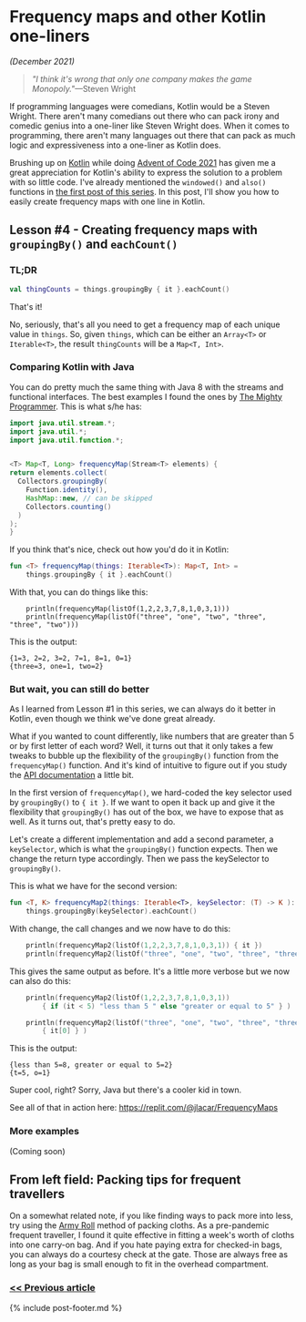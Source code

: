 # Frequency maps and other Kotlin one-liners

_(December 2021)_

> _"I think it's wrong that only one company makes the game Monopoly."_—Steven Wright

If programming languages were comedians, Kotlin would be a Steven Wright. There aren't many comedians out there who can
pack irony and comedic genius into a one-liner like Steven Wright does. When it comes to programming, there aren't many
languages out there that can pack as much logic and expressiveness into a one-liner as Kotlin does.

Brushing up on [Kotlin](https://kotlinlang.org) while doing [Advent of Code 2021](https://adventofcode.com/) has given
me a great appreciation for Kotlin's ability to express the solution to a problem with so little code. I've already
mentioned the `windowed()` and `also()` functions in [the first post of this series](aoc-learnings.md). In this post,
I'll show you how to easily create frequency maps with one line in Kotlin.

## Lesson #4 - Creating frequency maps with `groupingBy()` and `eachCount()`

### TL;DR

```kotlin
val thingCounts = things.groupingBy { it }.eachCount()
```

That's it! 

No, seriously, that's all you need to get a frequency map of each unique value in `things`. So, given
`things`, which can be either an `Array<T>` or `Iterable<T>`, the result `thingCounts` will be a `Map<T, Int>`.

### Comparing Kotlin with Java

You can do pretty much the same thing with Java 8 with the streams and functional interfaces. The best examples I found 
the ones by [The Mighty Programmer](https://themightyprogrammer.dev/snippet/frequency-map-java). This is what s/he has:

```java
import java.util.stream.*;
import java.util.*;
import java.util.function.*;
```
```java

<T> Map<T, Long> frequencyMap(Stream<T> elements) {
return elements.collect(
  Collectors.groupingBy(
    Function.identity(),
    HashMap::new, // can be skipped
    Collectors.counting()
  )
);
}
```

If you think that's nice, check out how you'd do it in Kotlin:

```kotlin
fun <T> frequencyMap(things: Iterable<T>): Map<T, Int> =
    things.groupingBy { it }.eachCount()
```
With that, you can do things like this:
```
    println(frequencyMap(listOf(1,2,2,3,7,8,1,0,3,1)))
    println(frequencyMap(listOf("three", "one", "two", "three", "three", "two")))
```
This is the output:
```text
{1=3, 2=2, 3=2, 7=1, 8=1, 0=1}
{three=3, one=1, two=2}
```

### But wait, you can still do better

As I learned from Lesson #1 in this series, we can always do it better in Kotlin, even though we think we've done great
already.

What if you wanted to count differently, like numbers that are greater than 5 or by first letter of each word? Well, it
turns out that it only takes a few tweaks to bubble up the flexibility of the `groupingBy()` function from
the `frequencyMap()` function. And it's kind of intuitive to figure out if you study
the [API documentation](https://kotlinlang.org/api/latest/jvm/stdlib/kotlin.collections/grouping-by.html) a little bit.

In the first version of `frequencyMap()`, we hard-coded the key selector used by `groupingBy()` to `{ it }`. If we want
to open it back up and give it the flexibility that `groupingBy()` has out of the box, we have to expose that as
well. As it turns out, that's pretty easy to do. 

Let's create a different implementation and add a second parameter, a `keySelector`, which is what the `groupingBy()`
function expects. Then we change the return type accordingly. Then we pass the keySelector to `groupingBy()`.

This is what we have for the second version:
```kotlin
fun <T, K> frequencyMap2(things: Iterable<T>, keySelector: (T) -> K ): Map<K, Int> =
    things.groupingBy(keySelector).eachCount()
```

With change, the call changes and we now have to do this:
```kotlin
    println(frequencyMap2(listOf(1,2,2,3,7,8,1,0,3,1)) { it })
    println(frequencyMap2(listOf("three", "one", "two", "three", "three", "two")) { it })
```

This gives the same output as before. It's a little more verbose but we now can also do this:
```kotlin
    println(frequencyMap2(listOf(1,2,2,3,7,8,1,0,3,1)) 
        { if (it < 5) "less than 5 " else "greater or equal to 5" } )

    println(frequencyMap2(listOf("three", "one", "two", "three", "three", "two")) 
        { it[0] } )
```

This is the output:
```text
{less than 5=8, greater or equal to 5=2}
{t=5, o=1}
```
Super cool, right? Sorry, Java but there's a cooler kid in town.

See all of that in action here: https://replit.com/@jlacar/FrequencyMaps

### More examples 

(Coming soon)

## From left field: Packing tips for frequent travellers

On a somewhat related note, if you like finding ways to pack more into less, try using
the [Army Roll](https://youtu.be/fuD-ZZydsVg_) method of packing cloths. As a pre-pandemic frequent traveller, I found
it quite effective in fitting a week's worth of cloths into one carry-on bag. And if you hate paying extra for
checked-in bags, you can always do a courtesy check at the gate. Those are always free as long as your bag is small
enough to fit in the overhead compartment.

### [<< Previous article](aoc-learnings.md)

{% include post-footer.md %}